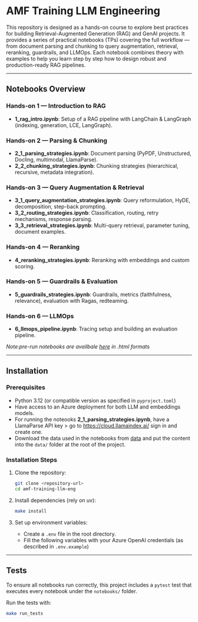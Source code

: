 # AMF Training LLM Engineering

This repository is designed as a hands-on course to explore best practices for building Retrieval-Augmented Generation (RAG) and GenAI projects.
It provides a series of practical notebooks (TPs) covering the full workflow — from document parsing and chunking to query augmentation, retrieval, reranking, guardrails, and LLMOps.
Each notebook combines theory with examples to help you learn step by step how to design robust and production-ready RAG pipelines.

---

## Notebooks Overview

### Hands-on 1 — Introduction to RAG
- **1_rag_intro.ipynb**: Setup of a RAG pipeline with LangChain & LangGraph (indexing, generation, LCE, LangGraph).

### Hands-on 2 — Parsing & Chunking
- **2_1_parsing_strategies.ipynb**: Document parsing (PyPDF, Unstructured, Docling, multimodal, LlamaParse).
- **2_2_chunking_strategies.ipynb**: Chunking strategies (hierarchical, recursive, metadata integration).

### Hands-on 3 — Query Augmentation & Retrieval
- **3_1_query_augmentation_strategies.ipynb**: Query reformulation, HyDE, decomposition, step-back prompting.
- **3_2_routing_strategies.ipynb**: Classification, routing, retry mechanisms, response parsing.
- **3_3_retrieval_strategies.ipynb**: Multi-query retrieval, parameter tuning, document examples.

### Hands-on 4 — Reranking
- **4_reranking_strategies.ipynb**: Reranking with embeddings and custom scoring.

### Hands-on 5 — Guardrails & Evaluation
- **5_guardrails_strategies.ipynb**: Guardrails, metrics (faithfulness, relevance), evaluation with Ragas, redteaming.

### Hands-on 6 — LLMOps
- **6_llmops_pipeline.ipynb**: Tracing setup and building an evaluation pipeline.

*Note:pre-run notebooks are availbale [here](https://drive.google.com/drive/folders/1dxMQa1CxusHRwgo1yIm2x9GqezF2BFLb) in .html formats*

---

## Installation

### Prerequisites
- Python 3.12 (or compatible version as specified in `pyproject.toml`)
- Have access to an Azure deployment for both LLM and embeddings models.
- For running the noteooks **2_1_parsing_strategies.ipynb**, have a LlamaParse API key > go to https://cloud.llamaindex.ai/ sign in and create one.
- Download the data used in the notebooks from [data](https://drive.google.com/drive/folders/1IAUeIMMfupJRQdjOSg0w-CFwoS5uo6Od) and put the content into the `data/` folder at the root of the project.

### Installation Steps
1. Clone the repository:
   ```bash
   git clone <repository-url>
   cd amf-training-llm-eng
   ```

2. Install dependencies (rely on uv):
   ```bash
   make install
   ```

3. Set up environment variables:
   - Create a `.env` file in the root directory.
   - Fill the following variables with your Azure OpenAI credentials (as described in `.env.example`)

---

## Tests

To ensure all notebooks run correctly, this project includes a `pytest` test that executes every notebook under the `notebooks/` folder.

Run the tests with:

```bash
make run_tests
```
